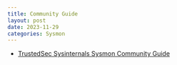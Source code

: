 ```yaml
---
title: Community Guide
layout: post
date: 2023-11-29
categories: Sysmon
---
```



* [TrustedSec Sysinternals Sysmon Community Guide](https://github.com/trustedsec/SysmonCommunityGuide)